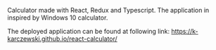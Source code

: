 Calculator made with React, Redux and Typescript.
The application in inspired by Windows 10 calculator.

The deployed application can be found at following link:
https://k-karczewski.github.io/react-calculator/
